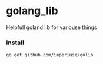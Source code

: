 # golang_lib
Helpfull goland lib for variouse things

### Install

`go get github.com/imperiuse/golib`

